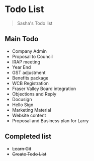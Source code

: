 # Todo List
> Sasha's Todo list

 ## Main Todo

 - Company Admin
 - Proposal to Council
 - IRAP meeting
 - Year End
 - GST adjustment
 - Benefits package
 - WCB Registration
 - Fraser Valley Board integration
 - Objections and Reply
 - Docusign
 - Hello Sign
 - Marketing Material
 - Website content
 - Proposal and Business plan for Larry


## Completed list
  - ~~Learn Git~~
  - ~~Create Todo List~~
